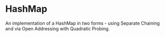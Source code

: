 # HashMap
An implementation of a HashMap in two forms - using Separate Chaining and via Open Addressing with Quadratic Probing.
